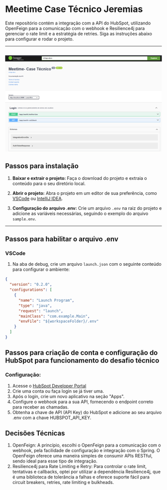 # Meetime Case Técnico Jeremias

Este repositório contém a integração com a API do HubSpot, utilizando OpenFeign para a comunicação com o webhook e Resilience4j para gerenciar o rate limit e a estratégia de retries. Siga as instruções abaixo para configurar e rodar o projeto.

---
![img_1.png](img_1.png)
---

## Passos para instalação

1. **Baixar e extrair o projeto:**
   Faça o download do projeto e extraia o conteúdo para o seu diretório local.

2. **Abrir o projeto:**
   Abra o projeto em um editor de sua preferência, como [VSCode](https://code.visualstudio.com/) ou [IntelliJ IDEA](https://www.jetbrains.com/idea/).

3. **Configuração do arquivo .env:**
   Crie um arquivo `.env` na raiz do projeto e adicione as variáveis necessárias, seguindo o exemplo do arquivo `sample.env`.

---

## Passos para habilitar o arquivo .env

### **VSCode**

1. Na aba de debug, crie um arquivo `launch.json` com o seguinte conteúdo para configurar o ambiente:

```json
{
  "version": "0.2.0",
  "configurations": [
    {
      "name": "Launch Program",
      "type": "java",
      "request": "launch",
      "mainClass": "com.example.Main",
      "envFile": "${workspaceFolder}/.env"
    }
  ]
}
```

## Passos para criação de conta e configuração do HubSpot para funcionamento do desafio técnico
### **Configuração:**

1. Acesse o [HubSpot Developer Portal](https://developers.hubspot.com)
2. Crie uma conta ou faça login se já tiver uma.
3. Após o login, crie um novo aplicativo na seção "Apps".
4. Configure o webhook para a sua API, fornecendo o endpoint correto para receber as chamadas.
5. Obtenha a chave de API (API Key) do HubSpot e adicione ao seu arquivo .env com a chave HUBSPOT_API_KEY.

## Decisões Técnicas

1. OpenFeign: A princípio, escolhi o OpenFeign para a comunicação com o webhook, pela facilidade de configuração e integração com o Spring.
O OpenFeign oferece uma maneira simples de consumir APIs RESTful, sendo ideal para esse tipo de integração.
2. Resilience4j para Rate Limiting e Retry: Para controlar o rate limit, tentativas e callbacks, optei por utilizar a dependência Resilience4j, 
que é uma biblioteca de tolerância a falhas e oferece suporte fácil para circuit breakers, retries, rate limiting e bulkheads.